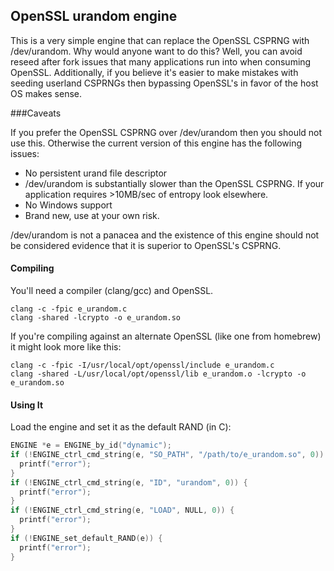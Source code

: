 ## OpenSSL urandom engine

This is a very simple engine that can replace the OpenSSL CSPRNG with /dev/urandom. Why would anyone want to do this? Well, you can avoid reseed after fork issues that many applications run into when consuming OpenSSL. Additionally, if you believe it's easier to make mistakes with seeding userland CSPRNGs then bypassing OpenSSL's in favor of the host OS makes sense.

###Caveats

If you prefer the OpenSSL CSPRNG over /dev/urandom then you should not use this. Otherwise the current version of this engine has the following issues:

* No persistent urand file descriptor
* /dev/urandom is substantially slower than the OpenSSL CSPRNG. If your application requires >10MB/sec of entropy look elsewhere.
* No Windows support
* Brand new, use at your own risk.

/dev/urandom is not a panacea and the existence of this engine should not be considered evidence that it is superior to OpenSSL's CSPRNG.

#### Compiling

You'll need a compiler (clang/gcc) and OpenSSL.

```
clang -c -fpic e_urandom.c
clang -shared -lcrypto -o e_urandom.so
```

If you're compiling against an alternate OpenSSL (like one from homebrew) it might look more like this:

```
clang -c -fpic -I/usr/local/opt/openssl/include e_urandom.c
clang -shared -L/usr/local/opt/openssl/lib e_urandom.o -lcrypto -o e_urandom.so
```

#### Using It

Load the engine and set it as the default RAND (in C):

```c
ENGINE *e = ENGINE_by_id("dynamic");
if (!ENGINE_ctrl_cmd_string(e, "SO_PATH", "/path/to/e_urandom.so", 0)) {
  printf("error");
}
if (!ENGINE_ctrl_cmd_string(e, "ID", "urandom", 0)) {
  printf("error");
}
if (!ENGINE_ctrl_cmd_string(e, "LOAD", NULL, 0)) {
  printf("error");
}
if (!ENGINE_set_default_RAND(e)) {
  printf("error");
}
```
